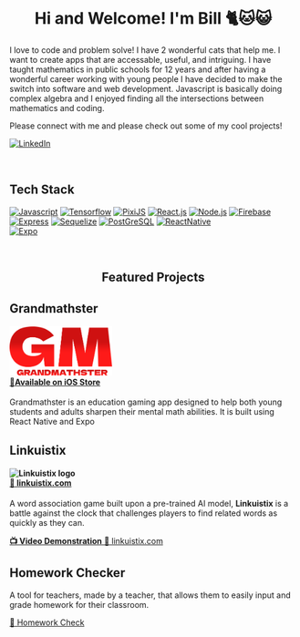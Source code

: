 <div>
<h1 align="center">Hi and Welcome! I'm Bill 🐈🐱😺</h1>
<p align="left">I love to code and problem solve! I have 2 wonderful cats that help me. I want to create apps that are accessable, useful, and intriguing. I have taught mathematics in public schools for 12 years and after having a wonderful career working with young people I have decided to make the switch into software and web development. Javascript is basically doing complex algebra and I enjoyed finding all the intersections between mathematics and coding.

Please connect with me and please check out some of my cool projects!
</p>
</div>

[![LinkedIn][LinkedIn]][LinkedIn-url]

<br/>
<h2>Tech Stack</h2>

[![Javascript][Javascript]][Javascript-url]
[![Tensorflow][Tensorflow]][Tensorflow-url]
[![PixiJS][PixiJS]][PixiJS-url]
[![React.js][React.js]][React-url]
[![Node.js][Node.js]][Node.js-url]
[![Firebase][Firebase]][Firebase-url]
[![Express][Express]][Express-url]
[![Sequelize][Sequelize]][Sequelize-url]
[![PostGreSQL][PostGreSQL]][PostGreSQL-url]
[![ReactNative][ReactNative]][ReactNative-url]  
[![Expo][Expo]][Expo-url]

<br/>
<h2 align='center'>Featured Projects</h2>

<div>
<h2>Grandmathster</h2>
  <h4>
    <img alt='Grandmathster logo' src='./assets/grandmathsterLogo.png' width=180>
    <div>
      <a href='https://apps.apple.com/us/app/grandmathster-us/id1669264916'>🔗Available on iOS Store</a>
    </div>
  </h4>
  <p>Grandmathster is an education gaming app designed to help both young students and adults sharpen their mental math abilities. It is built using React Native and Expo
  </p>
<h2>Linkuistix</h2>
<h4>
  <img alt="Linkuistix logo" src="https://i.imgur.com/GYUm6u2.png" width=100/><br/>
  <a href="https://www.linkuistix.com">🔗 linkuistix.com</a>
</h4>
<p>
A word association game built upon a pre-trained AI model, <b>Linkuistix</b> is a battle against the clock that challenges players to find related words as quickly as they can.
</p>
<div>
<a href="https://youtu.be/GvZ8XhF3Jz4" alt="video-demonstration">
<b>📺 Video Demonstration</b>
</a>
<a href="https://www.linkuistix.com">🔗 linkuistix.com</a>
</div>
</div>

<h2>Homework Checker</h2>
<p>
A tool for teachers, made by a teacher, that allows them to easily input and grade homework for their classroom.
</p>
<div>
<a href="http://homeworkr.herokuapp.com/">🔗 Homework Check</a>
</div>
</div>

<!--Vars-->

[React.js]: https://img.shields.io/badge/React-20232A?style=for-the-badge&logo=react&logoColor=61DAFB
[React-url]: https://reactjs.org/

[Node.js]: https://img.shields.io/badge/Node.js-43853D?style=for-the-badge&logo=node.js&logoColor=white
[Node.js-url]: https://nodejs.org/en/

[Tensorflow]: https://img.shields.io/badge/TensorFlow-FF6F00?style=for-the-badge&logo=tensorflow&logoColor=white
[Tensorflow-url]: https://www.tensorflow.org/

[Javascript]: https://img.shields.io/badge/JavaScript-F7DF1E?style=for-the-badge&logo=javascript&logoColor=black
[Javascript-url]: https://www.javascript.com/

[Firebase]: https://img.shields.io/badge/Firebase-039BE5?style=for-the-badge&logo=Firebase&logoColor=white
[Firebase-url]: https://firebase.google.com/

[PixiJS]: https://img.shields.io/badge/pixiJS-eb1e62?style=for-the-badge&logo=javascript&logoColor=white
[PixiJS-url]: https://pixijs.com/

[Express]: https://img.shields.io/badge/EXPRESS-A020F0?style=for-the-badge&logo=javascript&logoColor=white
[Express-url]:https://expressjs.com/

[Sequelize]: https://img.shields.io/badge/Sequelize-ADD8E6?style=for-the-badge&logo=Sequelize&logoColor=blue
[Sequelize-url]:https://sequelize.org/

[LinkedIn]: https://img.shields.io/badge/LinkedIn-0072b1?style=for-the-badge&logo=LinkedIn&logoColor=white
[LinkedIn-url]:https://www.linkedin.com/in/williammunkacsy/

[PostGreSQL]: https://img.shields.io/badge/PostGreSQL-0000FF?style=for-the-badge&logo=PostGreSQL&logoColor=black
[PostGreSQL-url]:https://www.postgresql.org/

[ReactNative]: https://img.shields.io/badge/react_native-%2320232a.svg?style=for-the-badge&logo=react&logoColor=%2361DAFB
[ReactNative-url]: https://reactnative.dev/

[Expo]: https://img.shields.io/badge/expo-1C1E24?style=for-the-badge&logo=expo&logoColor=#D04A37
[Expo-url]: https://expo.dev/
